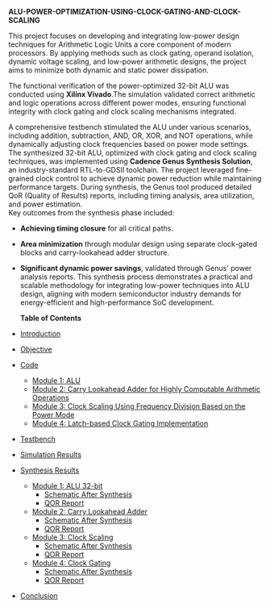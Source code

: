 **ALU-POWER-OPTIMIZATION-USING-CLOCK-GATING-AND-CLOCK-SCALING**


This project focuses on developing and integrating low-power design techniques for Arithmetic Logic Units a core component of modern processors. By applying methods such as clock gating, operand isolation, dynamic voltage scaling, and low-power arithmetic designs, the project aims to minimize both dynamic and static power dissipation.

The functional verification of the power-optimized 32-bit ALU was conducted using **Xilinx Vivado**.The simulation validated correct arithmetic and logic operations across different power modes, ensuring functional integrity with clock gating and clock scaling mechanisms integrated.

A comprehensive testbench stimulated the ALU under various scenarios, including addition, subtraction, AND, OR, XOR, and NOT operations, while dynamically adjusting clock frequencies based on power mode settings.
The synthesized 32-bit ALU, optimized with clock gating and clock scaling techniques, was implemented using **Cadence Genus Synthesis Solution**, an industry-standard RTL-to-GDSII toolchain. The project leveraged fine-grained clock control to achieve dynamic power reduction while maintaining performance targets. During synthesis, the Genus tool produced detailed QoR (Quality of Results) reports, including timing analysis, area utilization, and power estimation.  
Key outcomes from the synthesis phase included:
- **Achieving timing closure** for all critical paths.
- **Area minimization** through modular design using separate clock-gated blocks and carry-lookahead adder structure.
- **Significant dynamic power savings**, validated through Genus' power analysis reports.
This synthesis process demonstrates a practical and scalable methodology for integrating low-power techniques into ALU design, aligning with modern semiconductor industry demands for energy-efficient and high-performance SoC development.


  **Table of Contents** 

- [Introduction](#introduction)
- [Objective](#objective)
- [Code](#code)
  - [Module 1: ALU](#module-1-alu)
  - [Module 2: Carry Lookahead Adder for Highly Computable Arithmetic Operations](#module-2-carry-lookahead-adder-for-highly-computable-arithmetic-operations)
  - [Module 3: Clock Scaling Using Frequency Division Based on the Power Mode](#module-3-clock-scaling-using-frequency-division-based-on-the-power-mode)
  - [Module 4: Latch-based Clock Gating Implementation](#module-4-latch-based-clock-gating-implementation)
- [Testbench](#testbench)
- [Simulation Results](#simulation-results)
- [Synthesis Results](#synthesis-results)
  - [Module 1: ALU 32-bit](#module-1-alu-32-bit)
    - [Schematic After Synthesis](#schematic-after-synthesis)
    - [QOR Report](#qor-report)
  - [Module 2: Carry Lookahead Adder](#module-2-carry-lookahead-adder)
    - [Schematic After Synthesis](#schematic-after-synthesis-1)
    - [QOR Report](#qor-report-1)
  - [Module 3: Clock Scaling](#module-3-clock-scaling)
    - [Schematic After Synthesis](#schematic-after-synthesis-2)
    - [QOR Report](#qor-report-2)
  - [Module 4: Clock Gating](#module-4-clock-gating)
    - [Schematic After Synthesis](#schematic-after-synthesis-3)
    - [QOR Report](#qor-report-3)
- [Conclusion](#conclusion)
